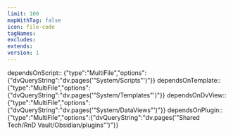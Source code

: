 ```yaml
---
limit: 100
mapWithTag: false
icon: file-code
tagNames: 
excludes: 
extends: 
version: 1
---
```

dependsOnScript:: {"type":"MultiFile","options":{"dvQueryString":"dv.pages('\"System/Scripts\"')"}}
dependsOnTemplate:: {"type":"MultiFile","options":{"dvQueryString":"dv.pages('\"System/Templates\"')"}}
dependsOnDvView:: {"type":"MultiFile","options":{"dvQueryString":"dv.pages('\"System/DataViews\"')"}}
dependsOnPlugin:: {"type":"MultiFile","options":{"dvQueryString":"dv.pages('\"Shared Tech/RnD Vault/Obsidian/plugins\"')"}}
